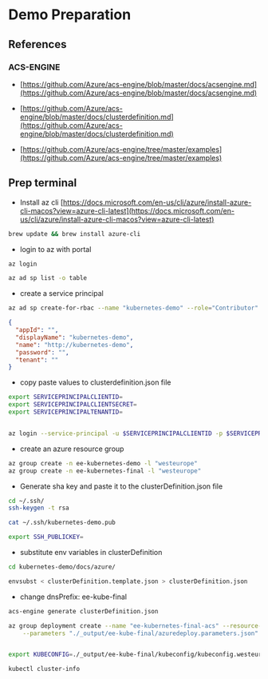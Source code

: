 # Demo Preparation

## References

### ACS-ENGINE

* [https://github.com/Azure/acs-engine/blob/master/docs/acsengine.md](https://github.com/Azure/acs-engine/blob/master/docs/acsengine.md)

* [https://github.com/Azure/acs-engine/blob/master/docs/clusterdefinition.md](https://github.com/Azure/acs-engine/blob/master/docs/clusterdefinition.md)

* [https://github.com/Azure/acs-engine/tree/master/examples](https://github.com/Azure/acs-engine/tree/master/examples)

## Prep terminal

* Install az cli
  [https://docs.microsoft.com/en-us/cli/azure/install-azure-cli-macos?view=azure-cli-latest](https://docs.microsoft.com/en-us/cli/azure/install-azure-cli-macos?view=azure-cli-latest)

```bash
brew update && brew install azure-cli
```

* login to az with portal

```bash
az login

az ad sp list -o table
```

* create a service principal

```bash
az ad sp create-for-rbac --name "kubernetes-demo" --role="Contributor" --scopes="/subscriptions/7348075e-601f-435c-957b-ef23db3a7a66"
```

```json
{
  "appId": "",
  "displayName": "kubernetes-demo",
  "name": "http://kubernetes-demo",
  "password": "",
  "tenant": ""
}
```

* copy paste values to clusterdefinition.json file

```bash
export SERVICEPRINCIPALCLIENTID=
export SERVICEPRINCIPALCLIENTSECRET=
export SERVICEPRINCIPALTENANTID=


az login --service-principal -u $SERVICEPRINCIPALCLIENTID -p $SERVICEPRINCIPALCLIENTSECRET --tenant $SERVICEPRINCIPALTENANTID
```

* create an azure resource group

```bash
az group create -n ee-kubernetes-demo -l "westeurope"
az group create -n ee-kubernetes-final -l "westeurope"
```

* Generate sha key and paste it to the clusterDefinition.json file

```bash
cd ~/.ssh/
ssh-keygen -t rsa

cat ~/.ssh/kubernetes-demo.pub

export SSH_PUBLICKEY=
```

* substitute env variables in clusterDefinition

```bash
cd kubernetes-demo/docs/azure/

envsubst < clusterDefinition.template.json > clusterDefinition.json
```

* change dnsPrefix: ee-kube-final

```bash
acs-engine generate clusterDefinition.json

az group deployment create --name "ee-kubernetes-final-acs" --resource-group "ee-kubernetes-final" --template-file "./_output/ee-kube-final/azuredeploy.json" \
    --parameters "./_output/ee-kube-final/azuredeploy.parameters.json"


export KUBECONFIG=./_output/ee-kube-final/kubeconfig/kubeconfig.westeurope.json

kubectl cluster-info
```
